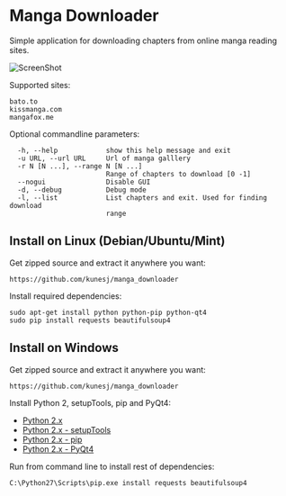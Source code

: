 Manga Downloader
=================

Simple application for downloading chapters from online manga reading sites.

![ScreenShot](https://raw.github.com/kunesj/manga_downloader/master/doc/manga-downloader.png)

Supported sites:

    bato.to
    kissmanga.com
    mangafox.me

Optional commandline parameters:

      -h, --help            show this help message and exit
      -u URL, --url URL     Url of manga galllery
      -r N [N ...], --range N [N ...]
                            Range of chapters to download [0 -1]
      --nogui               Disable GUI
      -d, --debug           Debug mode
      -l, --list            List chapters and exit. Used for finding download
                            range



Install on Linux (Debian/Ubuntu/Mint)
-------
Get zipped source and extract it anywhere you want:

    https://github.com/kunesj/manga_downloader

Install required dependencies:

    sudo apt-get install python python-pip python-qt4 
    sudo pip install requests beautifulsoup4

Install on Windows
-------
Get zipped source and extract it anywhere you want:

    https://github.com/kunesj/manga_downloader
    
Install Python 2, setupTools, pip and PyQt4:

- [Python 2.x](https://www.python.org/downloads/windows/)
- [Python 2.x - setupTools](http://www.lfd.uci.edu/~gohlke/pythonlibs/#setuptools)
- [Python 2.x - pip](http://www.lfd.uci.edu/~gohlke/pythonlibs/#pip)
- [Python 2.x - PyQt4](http://www.lfd.uci.edu/~gohlke/pythonlibs/#pyqt)
    
Run from command line to install rest of dependencies:
    
    C:\Python27\Scripts\pip.exe install requests beautifulsoup4
    
